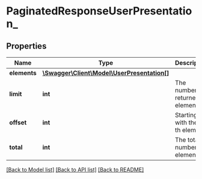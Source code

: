 # PaginatedResponseUserPresentation_

## Properties
Name | Type | Description | Notes
------------ | ------------- | ------------- | -------------
**elements** | [**\Swagger\Client\Model\UserPresentation[]**](UserPresentation.md) |  | 
**limit** | **int** | The number of returned elements | 
**offset** | **int** | Starting with the n-th element | 
**total** | **int** | The total number of elements | [optional] 

[[Back to Model list]](../README.md#documentation-for-models) [[Back to API list]](../README.md#documentation-for-api-endpoints) [[Back to README]](../README.md)


